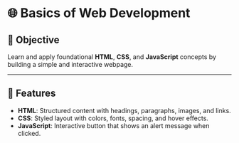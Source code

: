 # 🌐 Basics of Web Development

## 📌 Objective
Learn and apply foundational **HTML**, **CSS**, and **JavaScript** concepts by building a simple and interactive webpage.

---

## 🚀 Features
- **HTML**: Structured content with headings, paragraphs, images, and links.
- **CSS**: Styled layout with colors, fonts, spacing, and hover effects.
- **JavaScript**: Interactive button that shows an alert message when clicked.
